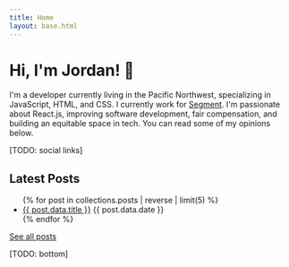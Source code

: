 ```yaml
---
title: Home
layout: base.html
---
```


# Hi, I'm Jordan! <span role="img" aria-label="waving hello">👋</span>

I'm a developer currently living in the Pacific Northwest, specializing in JavaScript, HTML, and CSS. I currently work for [Segment](https://segment.com). I'm passionate about React.js, improving software development, fair compensation, and building an equitable space in tech. You can read some of my opinions below.

[TODO: social links]

## Latest Posts

<ul>
  {% for post in collections.posts | reverse | limit(5) %}
  <li><a href="{{ post.url }}">{{ post.data.title }}</a> <span>{{ post.data.date }}</span></li>
  {% endfor %}
</ul>

[See all posts](/blog)

[TODO: bottom]
